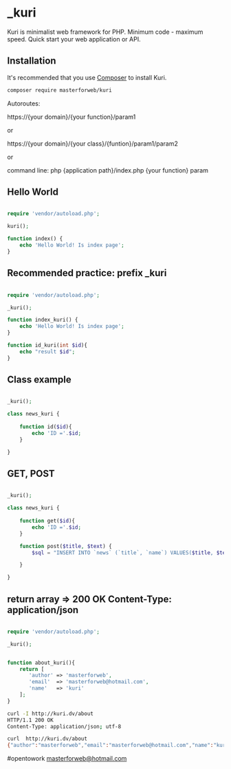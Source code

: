 # _kuri

Kuri is minimalist web framework for PHP. Minimum code - maximum speed. Quick start your web application or API.

## Installation

It's recommended that you use [Composer](https://getcomposer.org/) to install Kuri.

```bash
composer require masterforweb/kuri
```

Autoroutes:

https://{your domain}/{your function}/param1

or

https://{your domain}/{your class}/{funtion}/param1/param2

or

command line:
php {application path}/index.php {your function} param


 
## Hello World

```php

require 'vendor/autoload.php';

kuri();

function index() {
	echo 'Hello World! Is index page';	
}
```


## Recommended practice: prefix _kuri

```php

require 'vendor/autoload.php';

_kuri();

function index_kuri() {
	echo 'Hello World! Is index page';	
}

function id_kuri(int $id){
	echo "result $id";
}

```

## Class example

```php

_kuri();

class news_kuri {
	
	function id($id){
		echo 'ID ='.$id;
	}

}

```


## GET, POST

```php

_kuri();

class news_kuri {
	
	function get($id){
		echo 'ID ='.$id;
	}

	function post($title, $text) {
		$sql = "INSERT INTO `news` (`title`, `name`) VALUES($title, $text);";

	}

}

```


## return array => 200 OK Content-Type: application/json

```php

require 'vendor/autoload.php';

_kuri();


function about_kuri(){
    return [
       'author' => 'masterforweb',
       'email'  => 'masterforweb@hotmail.com',
       'name'   => 'kuri'
    ];
}


```

```bash
curl -I http://kuri.dv/about
HTTP/1.1 200 OK
Content-Type: application/json; utf-8

curl  http://kuri.dv/about 
{"author":"masterforweb","email":"masterforweb@hotmail.com","name":"kuri"}

```


#opentowork masterforweb@hotmail.com 
